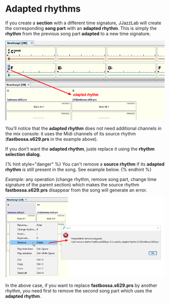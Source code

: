 # Adapted rhythms

If you create a **section** with a different time signature, JJazzLab will create the corresponding **song part** with an **adapted rhythm**. This is simply the **rhythm** from the previous song part **adapted** to a new time signature.

![](../.gitbook/assets/adaptedrhythmexample.png)

You’ll notice that the **adapted rhythm** does not need additional channels in the mix console: it uses the Midi channels of its source rhythm \(**fastbossa.s629.prs** in the example above\).

If you don’t want the **adapted rhythm**, juste replace it using the **rhythm selection dialog**.

{% hint style="danger" %}
You can't remove a **source rhythm** if its **adapted rhythm** is still present in the song. See example below.
{% endhint %}

_Example:_ any operation \(change rhythm, remove song part, change time signature of the parent section\) which makes the source rhythm **fastbossa.s629.prs** disappear from the song will generate an error.

![](../.gitbook/assets/removesourcerhythmerror.png)

In the above case, if you want to replace **fastbossa.s629.prs** by another rhythm, you need first to remove the second song part which uses the **adapted rhythm**.

